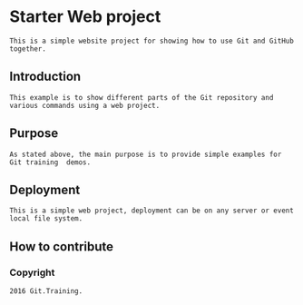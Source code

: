 # Starter Web project
	This is a simple website project for showing how to use Git and GitHub together.
## Introduction
	This example is to show different parts of the Git repository and various commands using a web project.
## Purpose
	As stated above, the main purpose is to provide simple examples for Git training  demos.
## Deployment
	This is a simple web project, deployment can be on any server or event local file system.
## How to contribute
### Copyright 
	2016 Git.Training.